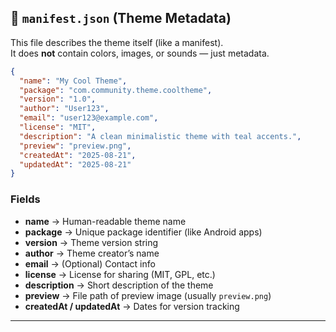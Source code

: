 ## 🔹 `manifest.json` (Theme Metadata)

This file describes the theme itself (like a manifest).  
It does **not** contain colors, images, or sounds — just metadata.

```json
{
  "name": "My Cool Theme",
  "package": "com.community.theme.cooltheme",
  "version": "1.0",
  "author": "User123",
  "email": "user123@example.com",
  "license": "MIT",
  "description": "A clean minimalistic theme with teal accents.",
  "preview": "preview.png",
  "createdAt": "2025-08-21",
  "updatedAt": "2025-08-21"
}
```

### Fields
- **name** → Human-readable theme name  
- **package** → Unique package identifier (like Android apps)  
- **version** → Theme version string  
- **author** → Theme creator’s name  
- **email** → (Optional) Contact info  
- **license** → License for sharing (MIT, GPL, etc.)  
- **description** → Short description of the theme  
- **preview** → File path of preview image (usually `preview.png`)  
- **createdAt / updatedAt** → Dates for version tracking  

---